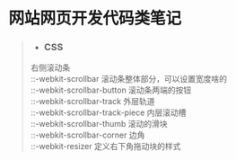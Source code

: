 # 网站网页开发代码类笔记

> - ### CSS
> 右侧滚动条<br>
> ::-webkit-scrollbar 滚动条整体部分，可以设置宽度啥的<br>
> ::-webkit-scrollbar-button 滚动条两端的按钮<br>
> ::-webkit-scrollbar-track 外层轨道<br>
> ::-webkit-scrollbar-track-piece 内层滚动槽<br>
> ::-webkit-scrollbar-thumb 滚动的滑块<br>
> ::-webkit-scrollbar-corner 边角<br>
> ::-webkit-resizer 定义右下角拖动块的样式
